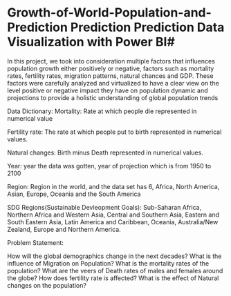 # Growth-of-World-Population-and-Prediction Prediction Prediction Data Visualization with Power BI# 
In this project, we took into consideration multiple factors that influences population growth either positively or negative, factors such as mortality rates, fertility rates, migration patterns, natural chances and GDP.
These factors were carefully analyzed and virtualized to have a clear view on the level positive or negative impact they have on population dynamic and projections to provide a holistic understanding of global population trends



Data Dictionary:
Mortality:   Rate at which people die represented in numerical value

Fertility rate:   The rate at which people put to birth represented in numerical values.

Natural changes:   Birth minus Death represented in numerical values.

Year:   year the data was gotten, year of projection which is from 1950 to 2100 

Region:  Region in the world, and the data set has 6, Africa, North America, Asian, Europe, Oceania and the South America

SDG Regions(Sustainable Devleopment Goals):  Sub-Saharan Africa, Northern Africa and Western Asia, Central and Southern Asia, Eastern and South Eastern Asia, Latin America and Caribbean, Oceania, Australia/New Zealand, Europe and Northern America.



Problem Statement:

How will the global demographics change in the next decades?
What is the influence of Migration on Population?
What is the mortality rates of the population?
What are the veers of Death rates of males and females around the globe?
How does fertility rate is affected?
What is the effect of Natural changes on the population?


